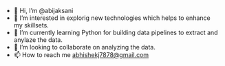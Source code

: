 - 👋 Hi, I’m @abijaksani
- 👀 I’m interested in explorig new technologies which helps to enhance my skillsets.
- 🌱 I’m currently learning Python for building data pipelines to extract and anylaze the data.
- 💞️ I’m looking to collaborate on analyzing the data.
- 📫 How to reach me abhishekj7878@gmail.com

<!---
abijaksani/abijaksani is a ✨ special ✨ repository because its `README.md` (this file) appears on your GitHub profile.
You can click the Preview link to take a look at your changes.
--->
